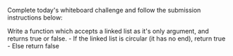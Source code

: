 Complete today's whiteboard challenge and follow the submission instructions below:

Write a function which accepts a linked list as it's only argument, and returns true or false. - If the linked list is circular (it has no end), return true - Else return false
